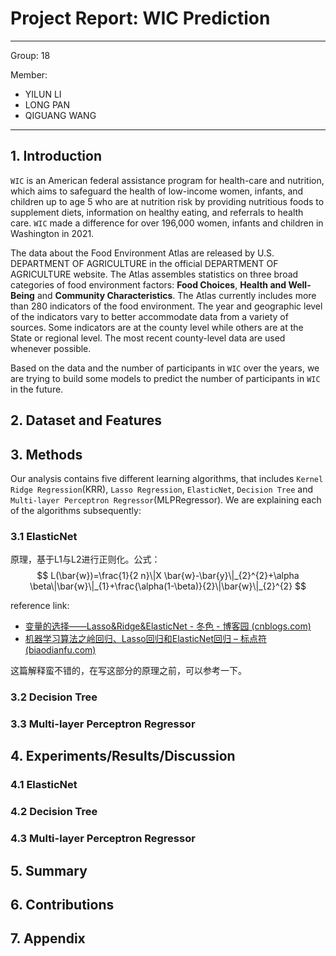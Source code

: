 # Project Report: WIC Prediction

---

Group: 18

Member:

- YILUN LI
- LONG PAN
- QIGUANG WANG

---

## 1. Introduction

`WIC` is an American federal assistance program for health-care and nutrition, which aims to safeguard the health of low-income women, infants, and children up to age 5 who are at nutrition risk by providing nutritious foods to supplement diets, information on healthy eating, and referrals to health care. `WIC` made a difference for over 196,000 women, infants and children in Washington in 2021.

 The data about the Food Environment Atlas  are released by U.S. DEPARTMENT OF AGRICULTURE in the official DEPARTMENT OF AGRICULTURE website. The Atlas assembles statistics on three broad categories of food environment factors: **Food Choices**, **Health and Well-Being** and **Community Characteristics**. The Atlas currently includes more than 280 indicators of the food environment. The year and geographic level of the indicators vary to better accommodate data from a variety of sources. Some indicators are at the county level while others are at the State or regional level. The most recent county-level data are used whenever possible.

Based on the data and the number of participants in `WIC` over the years, we are trying to build some models to predict the number of participants in `WIC` in the future.

## 2. Dataset and Features

## 3. Methods

Our analysis contains five different learning algorithms, that includes `Kernel Ridge Regression`(KRR), `Lasso Regression`, `ElasticNet`, `Decision Tree` and `Multi-layer Perceptron Regressor`(MLPRegressor). We are explaining each of the algorithms subsequently:

### 3.1 ElasticNet

原理，基于L1与L2进行正则化。公式：
$$
L(\bar{w})=\frac{1}{2 n}\|X \bar{w}-\bar{y}\|_{2}^{2}+\alpha \beta\|\bar{w}\|_{1}+\frac{\alpha(1-\beta)}{2}\|\bar{w}\|_{2}^{2}
$$


reference link:

- [变量的选择——Lasso&Ridge&ElasticNet - 冬色 - 博客园 (cnblogs.com)](https://www.cnblogs.com/mengnan/p/9307615.html)
- [机器学习算法之岭回归、Lasso回归和ElasticNet回归 – 标点符 (biaodianfu.com)](https://www.biaodianfu.com/ridge-lasso-elasticnet.html)



这篇解释蛮不错的，在写这部分的原理之前，可以参考一下。

### 3.2 Decision Tree

### 3.3 Multi-layer Perceptron Regressor

## 4. Experiments/Results/Discussion

### 4.1 ElasticNet

### 4.2 Decision Tree

### 4.3 Multi-layer Perceptron Regressor

## 5. Summary

## 6. Contributions

## 7. Appendix

